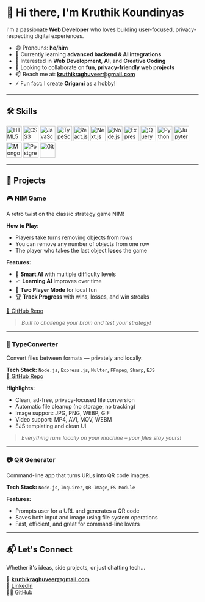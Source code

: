 # 👋 Hi there, I'm Kruthik Koundinyas

I'm a passionate **Web Developer** who loves building user-focused, privacy-respecting digital experiences.

- 😄 Pronouns: **he/him**
- 🌱 Currently learning **advanced backend & AI integrations**
- 👀 Interested in **Web Development**, **AI**, and **Creative Coding**
- 💞️ Looking to collaborate on **fun, privacy-friendly web projects**
- 📫 Reach me at: **kruthikraghuveer@gmail.com**
- ⚡ Fun fact: I create **Origami** as a hobby!

---

## 🛠️ Skills

<p align="left">
  <img src="https://cdn.jsdelivr.net/gh/devicons/devicon/icons/html5/html5-original.svg" width="40" alt="HTML5" />
  <img src="https://cdn.jsdelivr.net/gh/devicons/devicon/icons/css3/css3-original.svg" width="40" alt="CSS3" />
  <img src="https://cdn.jsdelivr.net/gh/devicons/devicon/icons/javascript/javascript-original.svg" width="40" alt="JavaScript" />
  <img src="https://cdn.jsdelivr.net/gh/devicons/devicon/icons/typescript/typescript-original.svg" width="40" alt="TypeScript" />
  <img src="https://cdn.jsdelivr.net/gh/devicons/devicon/icons/react/react-original.svg" width="40" alt="React.js" />
  <img src="https://cdn.jsdelivr.net/gh/devicons/devicon/icons/nextjs/nextjs-original.svg" width="40" alt="Next.js" />
  <img src="https://cdn.jsdelivr.net/gh/devicons/devicon/icons/nodejs/nodejs-original.svg" width="40" alt="Node.js" />
  <img src="https://cdn.jsdelivr.net/gh/devicons/devicon/icons/express/express-original.svg" width="40" alt="Express.js" />
  <img src="https://cdn.jsdelivr.net/gh/devicons/devicon/icons/jquery/jquery-original.svg" width="40" alt="jQuery" />
  <img src="https://cdn.jsdelivr.net/gh/devicons/devicon/icons/python/python-original.svg" width="40" alt="Python" />
  <img src="https://cdn.jsdelivr.net/gh/devicons/devicon/icons/jupyter/jupyter-original.svg" width="40" alt="Jupyter" />
  <img src="https://cdn.jsdelivr.net/gh/devicons/devicon/icons/mongodb/mongodb-original.svg" width="40" alt="MongoDB" />
  <img src="https://cdn.jsdelivr.net/gh/devicons/devicon/icons/postgresql/postgresql-original.svg" width="40" alt="PostgreSQL" />
  <img src="https://cdn.jsdelivr.net/gh/devicons/devicon/icons/git/git-original.svg" width="40" alt="Git" />
</p>


---

## 🚀 Projects

### 🎮 NIM Game
A retro twist on the classic strategy game NIM!

**How to Play:**
- Players take turns removing objects from rows
- You can remove any number of objects from one row
- The player who takes the last object **loses** the game

**Features:**
- 🤖 **Smart AI** with multiple difficulty levels  
- 📈 **Learning AI** improves over time  
- 👥 **Two Player Mode** for local fun  
- 🏆 **Track Progress** with wins, losses, and win streaks  

[🔗 GitHub Repo](https://github.com/KruthikKoundinyas/nimprojectweb)
> *Built to challenge your brain and test your strategy!*

---

### 🔁 TypeConverter  
Convert files between formats — privately and locally.

**Tech Stack:** `Node.js`, `Express.js`, `Multer`, `FFmpeg`, `Sharp`, `EJS`  
[🔗 GitHub Repo](https://github.com/KruthikKoundinyas/Typeconverter)

**Highlights:**
- Clean, ad-free, privacy-focused file conversion
- Automatic file cleanup (no storage, no tracking)
- Image support: JPG, PNG, WEBP, GIF  
- Video support: MP4, AVI, MOV, WEBM  
- EJS templating and clean UI

> *Everything runs locally on your machine – your files stay yours!*

---

### 📷 QR Generator  
Command-line app that turns URLs into QR code images.

**Tech Stack:** `Node.js`, `Inquirer`, `QR-Image`, `FS Module` 

**Features:**
- Prompts user for a URL and generates a QR code
- Saves both input and image using file system operations
- Fast, efficient, and great for command-line lovers

---

## 📬 Let's Connect

Whether it's ideas, side projects, or just chatting tech...

📧 **kruthikraghuveer@gmail.com**  
💼 [LinkedIn](https://www.linkedin.com/in/kruthik-r-koundinyas/)  
🐱‍💻 [GitHub](https://github.com/KruthikKoundinyas)
